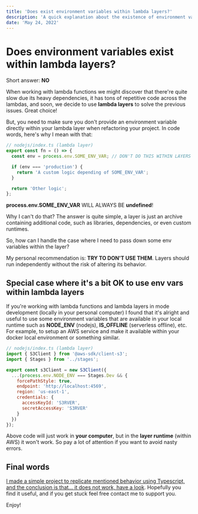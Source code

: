 ```yaml
---
title: 'Does exist environment variables within lambda layers?'
description: 'A quick explanation about the existence of environment variables within lambda layers'
date: 'May 24, 2022'
---
```


# Does environment variables exist within lambda layers?

Short answer: **NO**

When working with lambda functions we might discover that there're quite slow due its heavy dependencies, it has tons of repetitive code across the lambdas, and soon, we decide to use **lambda layers** to solve the
previous issues. Great choice!

But, you need to make sure you don't provide an environment variable directly within your lambda layer when refactoring your project.
In code words, here's why I mean with that:

```ts
// nodejs/index.ts (lambda layer)
export const fn = () => {
  const env = process.env.SOME_ENV_VAR; // DON'T DO THIS WITHIN LAYERS

  if (env === 'production') {
    return 'A custom logic depending of SOME_ENV_VAR';
  }

  return 'Other logic';
};
```

**process.env.SOME_ENV_VAR** WILL ALWAYS BE **undefined**!

Why I can't do that? The answer is quite simple, a layer is just an archive containing additional code, such as libraries, dependencies, or even custom runtimes.

So, how can I handle the case where I need to pass down some env variables within the layer?

My personal recommendation is: **TRY TO DON'T USE THEM**. Layers should run independently without the risk of altering its behavior.

## Special case where it's a bit OK to use env vars within lambda layers

If you're working with lambda functions and lambda layers in mode development (locally in your personal computer) I found that it's alright and useful to use some environment variables that are available in your local runtime such as **NODE_ENV** (nodejs), **IS_OFFLINE** (serverless offline), etc.
For example, to setup an AWS service and make it available within your docker local environment or something similar.

```js
// nodejs/index.ts (lambda layer)
import { S3Client } from '@aws-sdk/client-s3';
import { Stages } from '../stages';

export const s3Client = new S3Client({
  ...(process.env.NODE_ENV === Stages.Dev && {
    forcePathStyle: true,
    endpoint: 'http://localhost:4569',
    region: 'us-east-1',
    credentials: {
      accessKeyId: 'S3RVER',
      secretAccessKey: 'S3RVER'
    }
  })
});
```

Above code will just work in **your computer**, but in the **layer runtime** (within AWS) it won't work. So pay a lot of attention if you want to avoid nasty errors.

## Final words

[I made a simple project to replicate mentioned behavior using Typescript, and the conclusion is that... it does not work, have a look](https://github.com/rojasleon/simple-ts-lambda-layer). Hopefully you find it useful, and if you get stuck feel free contact me to support you.

Enjoy!
